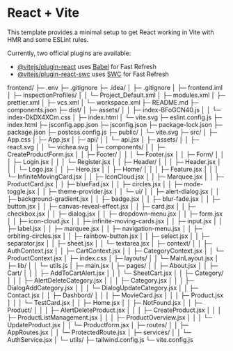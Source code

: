 # React + Vite

This template provides a minimal setup to get React working in Vite with HMR and some ESLint rules.

Currently, two official plugins are available:

- [@vitejs/plugin-react](https://github.com/vitejs/vite-plugin-react/blob/main/packages/plugin-react/README.md) uses [Babel](https://babeljs.io/) for Fast Refresh
- [@vitejs/plugin-react-swc](https://github.com/vitejs/vite-plugin-react-swc) uses [SWC](https://swc.rs/) for Fast Refresh

frontend/
├─ .env
├─ .gitignore
├─ .idea/
│ ├─ .gitignore
│ ├─ frontend.iml
│ ├─ inspectionProfiles/
│ │ └─ Project_Default.xml
│ ├─ modules.xml
│ ├─ prettier.xml
│ ├─ vcs.xml
│ └─ workspace.xml
├─ README.md
├─ components.json
├─ dist/
│ ├─ assets/
│ │ ├─ index-BFoGCN40.js
│ │ └─ index-DkDX4XCm.css
│ ├─ index.html
│ └─ vite.svg
├─ eslint.config.js
├─ index.html
├─ jsconfig.app.json
├─ jsconfig.json
├─ package-lock.json
├─ package.json
├─ postcss.config.js
├─ public/
│ └─ vite.svg
├─ src/
│ ├─ App.css
│ ├─ App.jsx
│ ├─ api/
│ │ └─ api.jsx
│ ├─ assets/
│ │ ├─ react.svg
│ │ └─ vichea.svg
│ ├─ components/
│ │ ├─ CreateProductForm.jsx
│ │ ├─ Footer/
│ │ │ └─ Footer.jsx
│ │ ├─ Form/
│ │ │ ├─ Login.jsx
│ │ │ └─ Register.jsx
│ │ ├─ Header/
│ │ │ ├─ Header.jsx
│ │ │ └─ Logo.jsx
│ │ ├─ Hero.jsx
│ │ ├─ Home/
│ │ │ ├─ Feature.jsx
│ │ │ └─ InfiniteMovingCard.jsx
│ │ ├─ IconCloud.jsx
│ │ ├─ Marquee.jsx
│ │ ├─ ProductCard.jsx
│ │ ├─ blueFad.jsx
│ │ ├─ circles.jsx
│ │ ├─ mode-toggle.jsx
│ │ ├─ theme-provider.jsx
│ │ └─ ui/
│ │ ├─ alert-dialog.jsx
│ │ ├─ background-gradient.jsx
│ │ ├─ badge.jsx
│ │ ├─ blur-fade.jsx
│ │ ├─ button.jsx
│ │ ├─ canvas-reveal-effect.jsx
│ │ ├─ card.jsx
│ │ ├─ checkbox.jsx
│ │ ├─ dialog.jsx
│ │ ├─ dropdown-menu.jsx
│ │ ├─ form.jsx
│ │ ├─ icon-cloud.jsx
│ │ ├─ infinite-moving-cards.jsx
│ │ ├─ input.jsx
│ │ ├─ label.jsx
│ │ ├─ marquee.jsx
│ │ ├─ navigation-menu.jsx
│ │ ├─ orbiting-circles.jsx
│ │ ├─ rainbow-button.jsx
│ │ ├─ select.jsx
│ │ ├─ separator.jsx
│ │ ├─ sheet.jsx
│ │ └─ textarea.jsx
│ ├─ context/
│ │ ├─ AuthContext.jsx
│ │ ├─ CartContext.jsx
│ │ ├─ CategoryContext.jsx
│ │ └─ ProductContext.jsx
│ ├─ index.css
│ ├─ layouts/
│ │ └─ MainLayout.jsx
│ ├─ lib/
│ │ └─ utils.js
│ ├─ main.jsx
│ ├─ pages/
│ │ ├─ About.jsx
│ │ ├─ Cart/
│ │ │ ├─ AddToCartAlert.jsx
│ │ │ └─ SheetCart.jsx
│ │ ├─ Category/
│ │ │ ├─ AlertDeleteCategory.jsx
│ │ │ ├─ Category.jsx
│ │ │ ├─ DialogAddCategory.jsx
│ │ │ └─ DialogUpdateCategory.jsx
│ │ ├─ Contact.jsx
│ │ ├─ Dashbord/
│ │ │ ├─ MovieCard.jsx
│ │ │ ├─ Product.jsx
│ │ │ └─ TestCard.jsx
│ │ ├─ Home.jsx
│ │ ├─ NotFound.jsx
│ │ ├─ Product/
│ │ │ ├─ AlertDeleteProduct.jsx
│ │ │ ├─ CreateProduct.jsx
│ │ │ ├─ ProductListManagement.jsx
│ │ │ ├─ ProductOverview.jsx
│ │ │ └─ UpdateProduct.jsx
│ │ └─ Productform.jsx
│ ├─ routes/
│ │ ├─ AppRoutes.jsx
│ │ └─ ProtectedRoute.jsx
│ ├─ services/
│ │ └─ AuthService.jsx
│ └─ utils/
├─ tailwind.config.js
└─ vite.config.js
